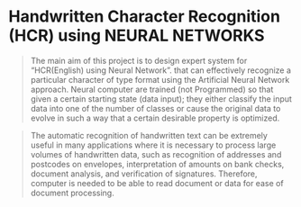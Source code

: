 # Handwritten Character Recognition (HCR) using NEURAL NETWORKS



> The main aim of this project is to design expert system for “HCR(English) using Neural Network”. that can effectively recognize a particular character of type format using the Artificial Neural Network approach. Neural computer are trained (not Programmed) so that given a certain starting state (data input); they either classify the input data into one of the number of classes or cause the original data to evolve in such a way that a certain desirable property is optimized.

> The automatic recognition of handwritten text can be extremely useful in many applications where it is necessary to process large volumes of handwritten data, such as recognition of addresses and postcodes on envelopes, interpretation of amounts on bank checks, document analysis, and verification of signatures. Therefore, computer is needed to be able to read document or data for ease of document processing.
